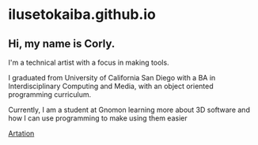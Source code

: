 # ilusetokaiba.github.io
<h2> Hi, my name is Corly. </h2> 
<p> I'm a technical artist with a focus in making tools. </p>
<p> I graduated from University of California San Diego with a BA in Interdisciplinary Computing and Media, with an object oriented programming curriculum. </p>
<p> Currently, I am a student at Gnomon learning more about 3D software and how I can use programming to make using them easier </p>
<a href="[https://www.artstation.com/ilusetokaiba">Artation</a>

